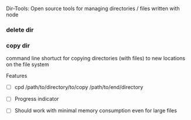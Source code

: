 Dir-Tools: Open source tools for managing directories / files written with node


### delete dir

### copy dir
command line shortuct for copying directories (with files) to new locations on the file system

Features
* [ ] cpd /path/to/directory/to/copy /path/to/end/directory
* [ ] Progress indicator
* [ ] Should work with minimal memory consumption even for large files

